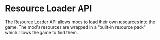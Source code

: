 # Resource Loader API

The Resource Loader API allows mods to load their own resources into the game. The mod's resources are wrapped in a "built-in resource pack" which allows the game to find them.
